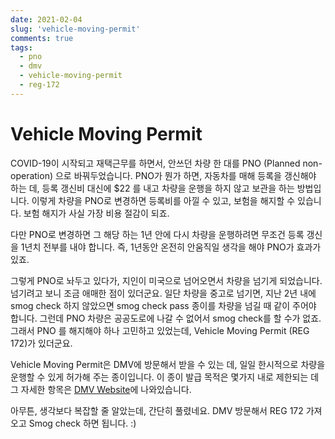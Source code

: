 ```yaml
---
date: 2021-02-04
slug: 'vehicle-moving-permit'
comments: true
tags:
  - pno
  - dmv
  - vehicle-moving-permit
  - reg-172
---
```


# Vehicle Moving Permit

COVID-19이 시작되고 재택근무를 하면서, 안쓰던 차량 한 대를 PNO (Planned
non-operation) 으로 바꿔두었습니다. PNO가 뭔가 하면, 자동차를 매해 등록을
갱신해야 하는 데, 등록 갱신비 대신에 $22 를 내고 차량을 운행을 하지 않고 보관을
하는 방법입니다. 이렇게 차량을 PNO로 변경하면 등록비를 아낄 수 있고, 보험을
해지할 수 있습니다. 보험 해지가 사실 가장 비용 절감이 되죠.

다만 PNO로 변경하면 그 해당 하는 1년 안에 다시 차량을 운행하려면 무조건 등록
갱신을 1년치 전부를 내야 합니다. 즉, 1년동안 온전히 안움직일 생각을 해야 PNO가
효과가 있죠.

그렇게 PNO로 놔두고 있다가, 지인이 미국으로 넘어오면서 차량을 넘기게 되었습니다.
넘기려고 보니 조금 애매한 점이 있더군요. 일단 차량을 중고로 넘기면, 지난 2년
내에 smog check 하지 않았으면 smog check pass 종이를 차량을 넘길 때 같이 주어야
합니다. 그런데 PNO 차량은 공공도로에 나갈 수 없어서 smog check를 할 수가 없죠.
그래서 PNO 를 해지해야 하나 고민하고 있었는데, Vehicle Moving Permit (REG 172)가
있더군요.

Vehicle Moving Permit은 DMV에 방문해서 받을 수 있는 데, 일일 한시적으로 차량을
운행할 수 있게 허가해 주는 종이입니다. 이 종이 발급 목적은 몇가지 내로 제한되는
데 그 자세한 항목은 [DMV Website][ext:vehicle-moving-permit]에 나와있습니다.

[ext:vehicle-moving-permit]: https://www.dmv.ca.gov/portal/handbook/vehicle-industry-registration-procedures-manual-2/permits-and-decals/vehicle-moving-permit-reg-172/

아무튼, 생각보다 복잡할 줄 알았는데, 간단히 풀렸네요. DMV 방문해서 REG 172
가져오고 Smog check 하면 됩니다. :)
